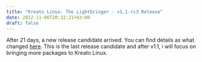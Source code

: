 ```yaml
---
title: "Kreato Linux: The Lightbringer - v1.1-rc3 Release"
date: 2022-11-06T20:32:21+03:00
draft: false
---
```

After 21 days, a new release candidate arrived.
You can find details as what changed [here](https://github.com/kreatolinux/releases/releases/tag/v1.1-rc3).
This is the last release candidate and after v1.1, i will focus on bringing more packages to Kreato Linux.
